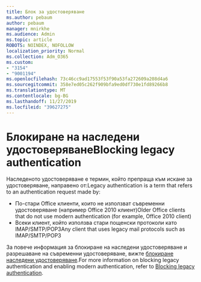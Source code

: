 ```yaml
---
title: Блок за удостоверяване
ms.author: pebaum
author: pebaum
manager: mnirkhe
ms.audience: Admin
ms.topic: article
ROBOTS: NOINDEX, NOFOLLOW
localization_priority: Normal
ms.collection: Adm_O365
ms.custom:
- "3154"
- "9001194"
ms.openlocfilehash: 73c46cc9ad17553f53f90a53fa272609a208d4a6
ms.sourcegitcommit: 358e7ed05c262f909bfa9ed0df730e1fd89266b8
ms.translationtype: MT
ms.contentlocale: bg-BG
ms.lasthandoff: 11/27/2019
ms.locfileid: "39627275"
---
```

# <a name="blocking-legacy-authentication"></a><span data-ttu-id="d7674-102">Блокиране на наследени удостоверяване</span><span class="sxs-lookup"><span data-stu-id="d7674-102">Blocking legacy authentication</span></span>

<span data-ttu-id="d7674-103">Наследеното удостоверяване е термин, който препраща към искане за удостоверяване, направено от:</span><span class="sxs-lookup"><span data-stu-id="d7674-103">Legacy authentication is a term that refers to an authentication request made by:</span></span>

- <span data-ttu-id="d7674-104">По-стари Office клиенти, които не използват съвременни удостоверяване (например Office 2010 клиент)</span><span class="sxs-lookup"><span data-stu-id="d7674-104">Older Office clients that do not use modern authentication (for example, Office 2010 client)</span></span>
- <span data-ttu-id="d7674-105">Всеки клиент, който използва стари пощенски протоколи като IMAP/SMTP/POP3</span><span class="sxs-lookup"><span data-stu-id="d7674-105">Any client that uses legacy mail protocols such as IMAP/SMTP/POP3</span></span>  

<span data-ttu-id="d7674-106">За повече информация за блокиране на наследени удостоверяване и разрешаване на съвременни удостоверяване, вижте [блокиране наследени удостоверяване](https://docs.microsoft.com/azure/active-directory/conditional-access/concept-conditional-access-block-legacy-authentication).</span><span class="sxs-lookup"><span data-stu-id="d7674-106">For more information on blocking legacy authentication and enabling modern authentication, refer to [Blocking legacy authentication](https://docs.microsoft.com/azure/active-directory/conditional-access/concept-conditional-access-block-legacy-authentication).</span></span>